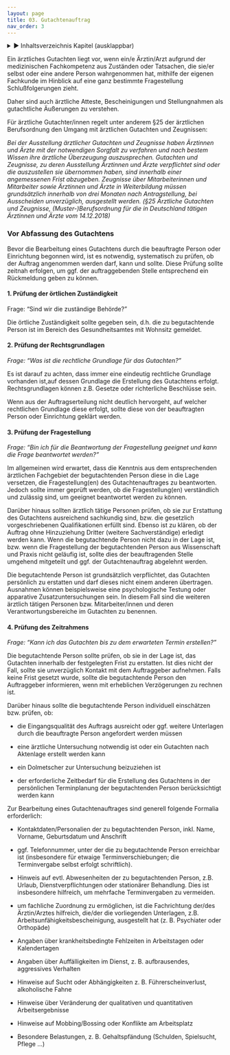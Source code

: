 ```yaml
---
layout: page
title: 03. Gutachtenauftrag
nav_order: 3
---
```

 
<details markdown="block"> 
  <summary> 
      &#9658; Inhaltsverzeichnis Kapitel (ausklappbar) 
  </summary>
 
1. TOC
{:toc}
 </details>
 
   <p></p>
 
 
Ein ärztliches Gutachten liegt vor, wenn ein/e Ärztin/Arzt aufgrund der
medizinischen Fachkompetenz aus Zuständen oder Tatsachen, die sie/er
selbst oder eine andere Person wahrgenommen hat, mithilfe der eigenen
Fachkunde im Hinblick auf eine ganz bestimmte Fragestellung
Schlußfolgerungen zieht.

Daher sind auch ärztliche Atteste, Bescheinigungen und Stellungnahmen
als gutachtliche Äußerungen zu verstehen.

Für ärztliche Gutachter/innen regelt unter anderem §25 der ärztlichen
Berufsordnung den Umgang mit ärztlichen Gutachten und Zeugnissen:

*Bei der Ausstellung ärztlicher Gutachten und Zeugnisse haben Ärztinnen
und Ärzte mit der notwendigen Sorgfalt zu verfahren und nach bestem
Wissen ihre ärztliche Überzeugung auszusprechen. Gutachten und
Zeugnisse, zu deren Ausstellung Ärztinnen und Ärzte verpflichtet sind
oder die auszustellen sie übernommen haben, sind innerhalb einer
angemessenen Frist abzugeben. Zeugnisse über Mitarbeiterinnen und
Mitarbeiter sowie Ärztinnen und Ärzte in Weiterbildung müssen
grundsätzlich innerhalb von drei Monaten nach Antragstellung, bei
Ausscheiden unverzüglich, ausgestellt werden. (§25 Ärztliche Gutachten
und Zeugnisse, (Muster-)Berufsordnung für die in Deutschland tätigen
Ärztinnen und Ärzte vom 14.12.2018)*

### Vor Abfassung des Gutachtens

Bevor die Bearbeitung eines Gutachtens durch die beauftragte Person oder
Einrichtung begonnen wird, ist es notwendig, systematisch zu prüfen, ob
der Auftrag angenommen werden darf, kann und sollte. Diese Prüfung
sollte zeitnah erfolgen, um ggf. der auftraggebenden Stelle entsprechend
ein Rückmeldung geben zu können.

#### 1\. Prüfung der örtlichen Zuständigkeit

Frage: “Sind wir die zuständige Behörde?”

Die örtliche Zuständigkeit sollte gegeben sein, d.h. die zu
begutachtende Person ist im Bereich des Gesundheitsamtes mit Wohnsitz
gemeldet.

#### 2\. Prüfung der Rechtsgrundlagen

*Frage: “Was ist die rechtliche Grundlage für das Gutachten?”*

Es ist darauf zu achten, dass immer eine eindeutig rechtliche Grundlage
vorhanden ist,auf dessen Grundlage die Erstellung des Gutachtens
erfolgt. Rechtsgrundlagen können z.B. Gesetze oder richterliche
Beschlüsse sein.

Wenn aus der Auftragserteilung nicht deutlich hervorgeht, auf welcher
rechtlichen Grundlage diese erfolgt, sollte diese von der beauftragten
Person oder Einrichtung geklärt werden.

#### 3\. Prüfung der Fragestellung

*Frage: “Bin ich für die Beantwortung der Fragestellung geeignet und
kann die Frage beantwortet werden?”*

Im allgemeinen wird erwartet, dass die Kenntnis aus dem entsprechenden
ärztlichen Fachgebiet der begutachtenden Person diese in die Lage
versetzen, die Fragestellung(en) des Gutachtenauftrages zu beantworten.
Jedoch sollte immer geprüft werden, ob die Fragestellung(en)
verständlich und zulässig sind, um geeignet beantwortet werden zu
können.

Darüber hinaus sollten ärztlich tätige Personen prüfen, ob sie zur
Erstattung des Gutachtens ausreichend sachkundig sind, bzw. die
gesetzlich vorgeschriebenen Qualifikationen erfüllt sind. Ebenso ist zu
klären, ob der Auftrag ohne Hinzuziehung Dritter (weitere
Sachverständige) erledigt werden kann. Wenn die begutachtende Person
nicht dazu in der Lage ist, bzw. wenn die Fragestellung der
begutachtenden Person aus Wissenschaft und Praxis nicht geläufig ist,
sollte dies der beauftragenden Stelle umgehend mitgeteilt und ggf. der
Gutachtenauftrag abgelehnt werden.

Die begutachtende Person ist grundsätzlich verpflichtet, das Gutachten
persönlich zu erstatten und darf dieses nicht einem anderen übertragen.
Ausnahmen können beispielsweise eine psychologische Testung oder
apparative Zusatzuntersuchungen sein. In diesem Fall sind die weiteren
ärztlich tätigen Personen bzw. Mitarbeiter/innen und deren
Verantwortungsbereiche im Gutachten zu benennen.

#### 4\. Prüfung des Zeitrahmens

*Frage: “Kann ich das Gutachten bis zu dem erwarteten Termin
erstellen?”*

Die begutachtende Person sollte prüfen, ob sie in der Lage ist, das
Gutachten innerhalb der festgelegten Frist zu erstatten. Ist dies nicht
der Fall, sollte sie unverzüglich Kontakt mit dem Auftraggeber
aufnehmen. Falls keine Frist gesetzt wurde, sollte die begutachtende
Person den Auftraggeber informieren, wenn mit erheblichen Verzögerungen
zu rechnen ist.

Darüber hinaus sollte die begutachtende Person individuell einschätzen
bzw. prüfen, ob:

  - die Eingangsqualität des Auftrags ausreicht oder ggf. weitere
    Unterlagen durch die beauftragte Person angefordert werden müssen

  - eine ärztliche Untersuchung notwendig ist oder ein Gutachten nach
    Aktenlage erstellt werden kann

  - ein Dolmetscher zur Untersuchung beizuziehen ist

  - der erforderliche Zeitbedarf für die Erstellung des Gutachtens in
    der persönlichen Terminplanung der begutachtenden Person
    berücksichtigt werden kann

Zur Bearbeitung eines Gutachtenauftrages sind generell folgende Formalia
erforderlich:

  - Kontaktdaten/Personalien der zu begutachtenden Person, inkl. Name,
    Vorname, Geburtsdatum und Anschrift

  - ggf. Telefonnummer, unter der die zu begutachtende Person erreichbar
    ist (insbesondere für etwaige Terminverschiebungen; die
    Terminvergabe selbst erfolgt schriftlich).

  - Hinweis auf evtl. Abwesenheiten der zu begutachtenden Person, z.B.
    Urlaub, Dienstverpflichtungen oder stationärer Behandlung. Dies ist
    insbesondere hilfreich, um mehrfache Terminvergaben zu vermeiden.

  - um fachliche Zuordnung zu ermöglichen, ist die Fachrichtung der/des
    Ärztin/Arztes hilfreich, die/der die vorliegenden Unterlagen, z.B.
    Arbeitsunfähigkeitsbescheinigung, ausgestellt hat (z. B. Psychiater
    oder Orthopäde)

  - Angaben über krankheitsbedingte Fehlzeiten in Arbeitstagen oder
    Kalendertagen

  - Angaben über Auffälligkeiten im Dienst, z. B. aufbrausendes,
    aggressives Verhalten

  - Hinweise auf Sucht oder Abhängigkeiten z. B. Führerscheinverlust,
    alkoholische Fahne

  - Hinweise über Veränderung der qualitativen und quantitativen
    Arbeitsergebnisse

  - Hinweise auf Mobbing/Bossing oder Konflikte am Arbeitsplatz

  - Besondere Belastungen, z. B. Gehaltspfändung (Schulden, Spielsucht,
    Pflege ...)

<div class="section fnlist" data-role="doc-footnotes">

</div>
